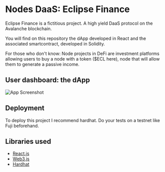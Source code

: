 # Nodes DaaS: Eclipse Finance

Eclipse Finance is a fictitious project. A high yield DaaS protocol on the Avalanche blockchain.

You will find on this repository the dApp developed in React and the associated smartcontract, developed in Solidity.

For those who don't know: Node projects in DeFi are investment platforms allowing 
users to buy a node with a token ($ECL here), node that will allow them to generate a passive income.


## User dashboard: the dApp

![App Screenshot](https://i.ibb.co/v1SpNWd/image.png)


## Deployment

To deploy this project I recommend hardhat. Do your tests on a testnet like Fuji beforehand.


## Libraries used

 - [React.js](https://reactjs.org/)
 - [Web3.js](https://web3js.readthedocs.io/en/v1.7.4/)
 - [Hardhat](https://hardhat.org/hardhat-runner/plugins/nomiclabs-hardhat-ethers)

